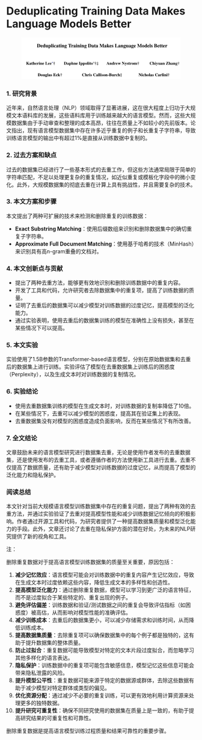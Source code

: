 # Deduplicating Training Data Makes Language Models Better

<figure><img src="../.gitbook/assets/image (282).png" alt=""><figcaption></figcaption></figure>



### 1. 研究背景

近年来，自然语言处理（NLP）领域取得了显著进展，这在很大程度上归功于大规模文本语料库的发展，这些语料库用于训练越来越大的语言模型。然而，这些大规模数据集由于手动审查和整理的成本高昂，往往在质量上不如较小的先前版本。论文指出，现有语言模型数据集中存在许多近乎重复的例子和长重复子字符串，导致训练语言模型的输出中有超过1%是直接从训练数据中复制的。

### 2. 过去方案和缺点

过去的数据集已经进行了一些基本形式的去重工作，但这些方法通常局限于简单的字符串匹配，不足以处理更复杂的重复情况，如近似重复或模板化字段中的微小变化。此外，大规模数据集的彻底去重在计算上具有挑战性，并且需要复杂的技术。

### 3. 本文方案和步骤

本文提出了两种可扩展的技术来检测和删除重复的训练数据：

* **Exact Substring Matching**：使用后缀数组来识别和删除数据集中的确切重复子字符串。
* **Approximate Full Document Matching**：使用基于哈希的技术（MinHash）来识别具有高n-gram重叠的文档对。

### 4. 本文创新点与贡献

* 提出了两种去重方法，能够更有效地识别和删除训练数据中的重复内容。
* 开发了工具和代码，允许研究者去除数据集中的重复项，提高了训练数据的质量。
* 证明了去重后的数据集可以减少模型对训练数据的过度记忆，提高模型的泛化能力。
* 通过实验表明，使用去重后的数据集训练的模型在准确性上没有损失，甚至在某些情况下可以提高。

### 5. 本文实验

实验使用了1.5B参数的Transformer-based语言模型，分别在原始数据集和去重后的数据集上进行训练。实验评估了模型在去重数据集上训练后的困惑度（Perplexity），以及生成文本时对训练数据的复制情况。

### 6. 实验结论

* 使用去重数据集训练的模型在生成文本时，对训练数据的复制率降低了10倍。
* 在某些情况下，去重可以减少模型的困惑度，提高其在验证集上的表现。
* 去重数据集没有对模型的困惑度造成负面影响，反而在某些情况下有所改善。

### 7. 全文结论

文章鼓励未来的语言模型研究进行数据集去重，无论是使用作者发布的去重数据集，还是使用发布的去重工具，或者遵循作者的方法使用新工具进行去重。去重不仅提高了数据质量，还有助于减少模型对训练数据的过度记忆，从而提高了模型的泛化能力和隐私保护。

### 阅读总结

本文针对当前大规模语言模型训练数据集中存在的重复问题，提出了两种有效的去重方法，并通过实验验证了去重对提高模型性能和减少训练数据记忆倾向的积极影响。作者通过开源工具和代码，为研究者提供了一种提高数据集质量和模型泛化能力的手段。此外，文章还讨论了去重在隐私保护方面的潜在好处，为未来的NLP研究提供了新的视角和工具。



注：

删除重复数据对于提高语言模型训练数据集的质量至关重要，原因包括：

1. **减少记忆效应**：语言模型可能会对训练数据中的重复内容产生记忆效应，导致在生成文本时过度依赖这些内容，降低生成文本的多样性和创造性。
2. **提高模型泛化能力**：通过删除重复数据，模型可以学习到更广泛的语言特征，而不是过度拟合于某些特定的、重复出现的例子。
3. **避免评估偏差**：训练数据和验证/测试数据之间的重复会导致评估指标（如困惑度）被高估，从而影响对模型性能的准确评估。
4. **减少训练成本**：去重后的数据集更小，可以减少存储需求和训练时间，从而降低训练成本。
5. **提高数据集质量**：去除重复项可以确保数据集中的每个例子都是独特的，这有助于提升数据集的整体质量。
6. **防止过拟合**：重复数据可能导致模型对特定的文本片段过度拟合，而忽略学习其他多样化的语言表达。
7. **隐私保护**：训练数据中的重复项可能包含敏感信息，模型记忆这些信息可能会带来隐私泄露的风险。
8. **提升模型公平性**：重复数据可能来源于特定的数据源或群体，去除这些数据有助于减少模型对特定群体或类型的偏见。
9. **优化资源分配**：通过减少不必要的重复训练，可以更有效地利用计算资源来处理更多的独特数据。
10. **提升研究可重复性**：确保不同研究使用的数据集在质量上是一致的，有助于提高研究结果的可重复性和可靠性。

删除重复数据是提高语言模型训练过程质量和结果可靠性的重要步骤。



